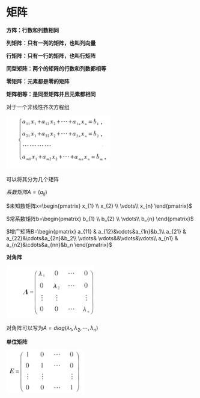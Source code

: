 # 矩阵

**方阵：行数和列数相同**

**列矩阵：只有一列的矩阵，也叫列向量**

**行矩阵：只有一行的矩阵，也叫行矩阵**

**同型矩阵：两个的矩阵的行数和列数都相等**

**零矩阵：元素都是零的矩阵**

**矩阵相等：是同型矩阵并且元素都相同**

对于一个非线性齐次方程组

![](2022-10-10-10-22-35.png)

可以将其分为几个矩阵

$系数矩阵A=(a_{ij})$

$未知数矩阵x=\begin{pmatrix}
 x_{1} \\ 
 x_{2} \\
 \vdots\\ 
 x_{n} 
\end{pmatrix}$

$常系数矩阵b=\begin{pmatrix}
 b_{1} \\ 
 b_{2} \\
 \vdots\\ 
 b_{n} 
\end{pmatrix}$

$增广矩阵B=\begin{pmatrix}
 a_{11} & a_{12}&\cdots&a_{1n}&b_1\\ 
 a_{21} & a_{22}&\cdots&a_{2n}&b_2\\ 
  \vdots&  \vdots&&\vdots&\vdots\\ 
 a_{n1} & a_{n2}&\cdots&a_{nn}&b_n
\end{pmatrix}$

**对角阵**

![](2022-10-10-10-31-42.png)

对角阵可以写为$A=diag(\lambda_1,\lambda_2,\cdots,\lambda_n)$

**单位矩阵**

![](2022-10-10-10-31-01.png)